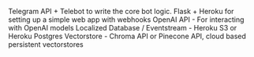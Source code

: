 
Telegram API + Telebot to write the core bot logic.
Flask + Heroku for setting up a simple web app with webhooks
OpenAI API - For interacting with OpenAI models
Localized Database / Eventstream - Heroku S3 or Heroku Postgres
Vectorstore - Chroma API or Pinecone API, cloud based persistent vectorstores